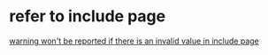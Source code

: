 # refer to include page

[warning won't be reported if there is an invalid value in include page](includes/includes-test.md)
